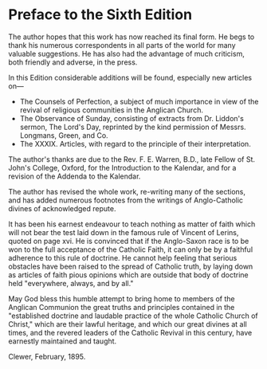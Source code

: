 # Preface to the Sixth Edition

The author hopes that this work has now reached its final form. He begs to thank his numerous correspondents in all parts of the world for many valuable suggestions. He has also had the advantage of much criticism, both friendly and adverse, in the press.

In this Edition considerable additions will be found, especially new articles on—

- The Counsels of Perfection, a subject of much importance in view of the revival of religious communities in the Anglican Church.
- The Observance of Sunday, consisting of extracts from Dr. Liddon's sermon, The Lord's Day, reprinted by the kind permission of Messrs. Longmans, Green, and Co.
- The XXXIX. Articles, with regard to the principle of their interpretation.

The author's thanks are due to the Rev. F. E. Warren, B.D., late Fellow of St. John's College, Oxford, for the Introduction to the Kalendar, and for a revision of the Addenda to the Kalendar.

The author has revised the whole work, re-writing many of the sections, and has added numerous footnotes from the writings of Anglo-Catholic divines of acknowledged repute.

It has been his earnest endeavour to teach nothing as matter of faith which will not bear the test laid down in the famous rule of Vincent of Lerins, quoted on page xvi. He is convinced that if the Anglo-Saxon race is to be won to the full acceptance of the Catholic Faith, it can only be by a faithful adherence to this rule of doctrine. He cannot help feeling that serious obstacles have been raised to the spread of Catholic truth, by laying down as articles of faith pious opinions which are outside that body of doctrine held "everywhere, always, and by all."

May God bless this humble attempt to bring home to members of the Anglican Communion the great truths and principles contained in the "established doctrine and laudable practice of the whole Catholic Church of Christ," which are their lawful heritage, and which our great divines at all times, and the revered leaders of the Catholic Revival in this century, have earnestly maintained and taught.

Clewer, February, 1895.
